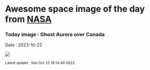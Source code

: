 
# Awesome space image of the day from [NASA](https://api.nasa.gov/)

### Today image : Ghost Aurora over Canada
Date : 2023-10-22

![](https://apod.nasa.gov/apod/image/2310/AuroraGhost_Takasaka_960.jpg)

<small>Latest update : Sun Oct 22 18:14:49 2023</small>
        